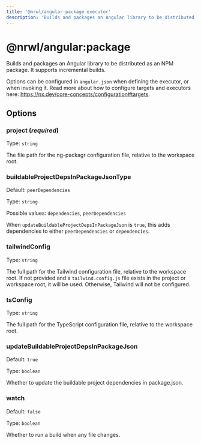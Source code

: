 ```yaml
---
title: '@nrwl/angular:package executor'
description: 'Builds and packages an Angular library to be distributed as an NPM package. It supports incremental builds.'
---
```


# @nrwl/angular:package

Builds and packages an Angular library to be distributed as an NPM package. It supports incremental builds.

Options can be configured in `angular.json` when defining the executor, or when invoking it. Read more about how to configure targets and executors here: https://nx.dev/core-concepts/configuration#targets.

## Options

### project (_**required**_)

Type: `string`

The file path for the ng-packagr configuration file, relative to the workspace root.

### buildableProjectDepsInPackageJsonType

Default: `peerDependencies`

Type: `string`

Possible values: `dependencies`, `peerDependencies`

When `updateBuildableProjectDepsInPackageJson` is `true`, this adds dependencies to either `peerDependencies` or `dependencies`.

### tailwindConfig

Type: `string`

The full path for the Tailwind configuration file, relative to the workspace root. If not provided and a `tailwind.config.js` file exists in the project or workspace root, it will be used. Otherwise, Tailwind will not be configured.

### tsConfig

Type: `string`

The full path for the TypeScript configuration file, relative to the workspace root.

### updateBuildableProjectDepsInPackageJson

Default: `true`

Type: `boolean`

Whether to update the buildable project dependencies in package.json.

### watch

Default: `false`

Type: `boolean`

Whether to run a build when any file changes.

